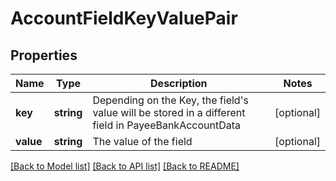 # AccountFieldKeyValuePair

## Properties
Name | Type | Description | Notes
------------ | ------------- | ------------- | -------------
**key** | **string** | Depending on the Key, the field&#39;s value will be stored in a different field in PayeeBankAccountData | [optional] 
**value** | **string** | The value of the field | [optional] 

[[Back to Model list]](../README.md#documentation-for-models) [[Back to API list]](../README.md#documentation-for-api-endpoints) [[Back to README]](../README.md)


